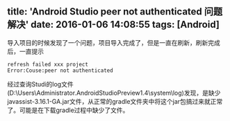 title: 'Android Studio peer not authenticated 问题解决'
date: 2016-01-06 14:08:55
tags: [Android]
---
导入项目的时候发现了一个问题，项目导入完成了，但是一直在刷新，刷新完成后，一直提示

    refresh failed xxx project
	Error:Couse:peer not authenticated

经过查询Studi的log文件(D:\Users\Administrator\.AndroidStudioPreview1.4\system\log)发现，是缺少javassist-3.16.1-GA.jar文件，从正常的gradle文件夹中将这个jar包搞过来就正常了。可能是在下载gradle过程中缺少了文件。